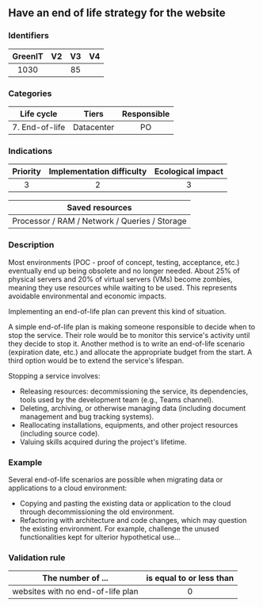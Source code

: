 ## Have an end of life strategy for the website

### Identifiers

| GreenIT |  V2   | V3  |  V4  |
|:-------:|:-----:|:---:|:----:|
|  1030   |       | 85  |      |

### Categories

|   Life cycle   |   Tiers    | Responsible |
|:--------------:|:----------:|:-----------:|
| 7. End-of-life | Datacenter |     PO      |

### Indications

|      Priority      | Implementation difficulty | Ecological impact |
|:------------------:|:-------------------------:|:-----------------:|
|         3          |             2             |         3         |

|                      Saved resources                      |
|:---------------------------------------------------------:|
|       Processor / RAM / Network / Queries / Storage       |

### Description

Most environments (POC - proof of concept, testing, acceptance, etc.) eventually end up being obsolete and no longer needed. 
About 25% of physical servers and 20% of virtual servers (VMs) become zombies, meaning they use resources while waiting to be used. 
This represents avoidable environmental and economic impacts.

Implementing an end-of-life plan can prevent this kind of situation.

A simple end-of-life plan is making someone responsible to decide when to stop the service. Their role would be to monitor this service's activity until they decide to stop it. 
Another method is to write an end-of-life scenario (expiration date, etc.) and allocate the appropriate budget from the start.
A third option would be to extend the service's lifespan.

Stopping a service involves:

- Releasing resources: decommissioning the service, its dependencies, tools used by the development team (e.g., Teams channel).
- Deleting, archiving, or otherwise managing data (including document management and bug tracking systems).
- Reallocating installations, equipments, and other project resources (including source code).
- Valuing skills acquired during the project's lifetime.

### Example

Several end-of-life scenarios are possible when migrating data or applications to a cloud environment:

- Copying and pasting the existing data or application to the cloud through decommissioning the old environment.
- Refactoring with architecture and code changes, which may question the existing environment. For example, challenge the unused functionalities kept for ulterior hypothetical use...

### Validation rule

| The number of ...                 | is equal to or less than |  
|-----------------------------------|:------------------------:|
| websites with no end-of-life plan |            0             |
